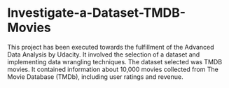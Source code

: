 # Investigate-a-Dataset-TMDB-Movies

This project has been executed towards the fulfillment of the Advanced Data Analysis by Udacity. It involved the selection of a dataset and implementing data wrangling techniques. The dataset selected was TMDB movies. It contained information about 10,000 movies collected from The Movie Database (TMDb), including user ratings and revenue.
